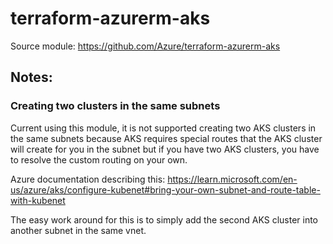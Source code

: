 # terraform-azurerm-aks

Source module: https://github.com/Azure/terraform-azurerm-aks

## Notes:

### Creating two clusters in the same subnets
Current using this module, it is not supported creating two AKS clusters in the same subnets
because AKS requires special routes that the AKS cluster will create for you in the subnet but
if you have two AKS clusters, you have to resolve the custom routing on your own.

Azure documentation describing this: https://learn.microsoft.com/en-us/azure/aks/configure-kubenet#bring-your-own-subnet-and-route-table-with-kubenet

The easy work around for this is to simply add the second AKS cluster into another subnet in the
same vnet.

